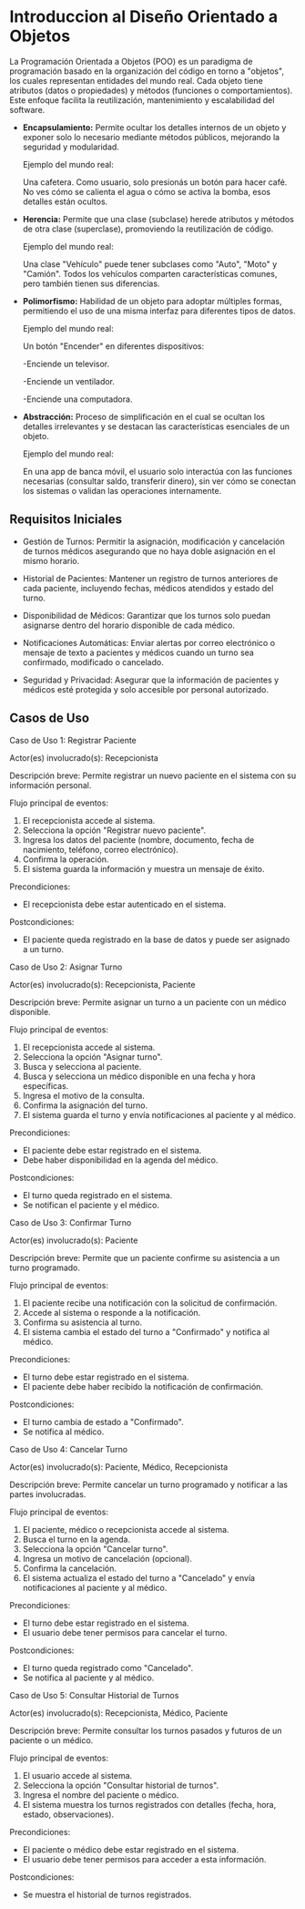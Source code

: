 # Introduccion al Diseño Orientado a Objetos

La Programación Orientada a Objetos (POO) es un paradigma de programación basado en la organización del código en torno a "objetos", los cuales representan entidades del mundo real. Cada objeto tiene atributos (datos o propiedades) y métodos (funciones o comportamientos). Este enfoque facilita la reutilización, mantenimiento y escalabilidad del software.


* **Encapsulamiento:**
  Permite ocultar los detalles internos de un objeto y exponer solo lo necesario mediante métodos públicos, mejorando la seguridad y modularidad.

  Ejemplo del mundo real:
  
    Una cafetera. Como usuario, solo presionás un botón para hacer café. No ves cómo se calienta el agua o cómo se activa la bomba, esos detalles están ocultos.

* **Herencia:**
  Permite que una clase (subclase) herede atributos y métodos de otra clase (superclase), promoviendo la reutilización de código.

  Ejemplo del mundo real:
  
    Una clase "Vehículo" puede tener subclases como "Auto", "Moto" y "Camión". Todos los vehículos comparten características comunes, pero también tienen sus diferencias.

* **Polimorfismo:**
  Habilidad de un objeto para adoptar múltiples formas, permitiendo el uso de una misma interfaz para diferentes tipos de datos.

  Ejemplo del mundo real:
  
    Un botón "Encender" en diferentes dispositivos:

     -Enciende un televisor.

     -Enciende un ventilador.

     -Enciende una computadora.

* **Abstracción:**
  Proceso de simplificación en el cual se ocultan los detalles irrelevantes y se destacan las características esenciales de un objeto.
  
  Ejemplo del mundo real:
  
    En una app de banca móvil, el usuario solo interactúa con las funciones necesarias (consultar saldo, transferir dinero), sin ver cómo se conectan los sistemas o validan las operaciones internamente.

## Requisitos Iniciales



 * Gestión de Turnos: Permitir la asignación, modificación y cancelación de turnos médicos asegurando que no haya doble asignación en el mismo horario.

* Historial de Pacientes: Mantener un registro de turnos anteriores de cada paciente, incluyendo fechas, médicos atendidos y estado del turno.

* Disponibilidad de Médicos: Garantizar que los turnos solo puedan asignarse dentro del horario disponible de cada médico.

* Notificaciones Automáticas: Enviar alertas por correo electrónico o mensaje de texto a pacientes y médicos cuando un turno sea confirmado, modificado o cancelado.

* Seguridad y Privacidad: Asegurar que la información de pacientes y médicos esté protegida y solo accesible por personal autorizado.

## Casos de Uso

Caso de Uso 1: Registrar Paciente

Actor(es) involucrado(s):
Recepcionista

Descripción breve:
Permite registrar un nuevo paciente en el sistema con su información personal.

Flujo principal de eventos:
1. El recepcionista accede al sistema.
2. Selecciona la opción "Registrar nuevo paciente".
3. Ingresa los datos del paciente (nombre, documento, fecha de nacimiento, teléfono, correo electrónico).
4. Confirma la operación.
5. El sistema guarda la información y muestra un mensaje de éxito.

Precondiciones:
- El recepcionista debe estar autenticado en el sistema.

Postcondiciones:
- El paciente queda registrado en la base de datos y puede ser asignado a un turno.

Caso de Uso 2: Asignar Turno

Actor(es) involucrado(s):
Recepcionista, Paciente

Descripción breve:
Permite asignar un turno a un paciente con un médico disponible.

Flujo principal de eventos:
1. El recepcionista accede al sistema.
2. Selecciona la opción "Asignar turno".
3. Busca y selecciona al paciente.
4. Busca y selecciona un médico disponible en una fecha y hora específicas.
5. Ingresa el motivo de la consulta.
6. Confirma la asignación del turno.
7. El sistema guarda el turno y envía notificaciones al paciente y al médico.

Precondiciones:
- El paciente debe estar registrado en el sistema.
- Debe haber disponibilidad en la agenda del médico.

Postcondiciones:
- El turno queda registrado en el sistema.
- Se notifican el paciente y el médico.

Caso de Uso 3: Confirmar Turno

Actor(es) involucrado(s):
Paciente

Descripción breve:
Permite que un paciente confirme su asistencia a un turno programado.

Flujo principal de eventos:
1. El paciente recibe una notificación con la solicitud de confirmación.
2. Accede al sistema o responde a la notificación.
3. Confirma su asistencia al turno.
4. El sistema cambia el estado del turno a "Confirmado" y notifica al médico.

Precondiciones:
- El turno debe estar registrado en el sistema.
- El paciente debe haber recibido la notificación de confirmación.

Postcondiciones:
- El turno cambia de estado a "Confirmado".
- Se notifica al médico.

Caso de Uso 4: Cancelar Turno

Actor(es) involucrado(s):
Paciente, Médico, Recepcionista

Descripción breve:
Permite cancelar un turno programado y notificar a las partes involucradas.

Flujo principal de eventos:
1. El paciente, médico o recepcionista accede al sistema.
2. Busca el turno en la agenda.
3. Selecciona la opción "Cancelar turno".
4. Ingresa un motivo de cancelación (opcional).
5. Confirma la cancelación.
6. El sistema actualiza el estado del turno a "Cancelado" y envía notificaciones al paciente y al médico.

Precondiciones:
- El turno debe estar registrado en el sistema.
- El usuario debe tener permisos para cancelar el turno.

Postcondiciones:
- El turno queda registrado como "Cancelado".
- Se notifica al paciente y al médico.

Caso de Uso 5: Consultar Historial de Turnos

Actor(es) involucrado(s):
Recepcionista, Médico, Paciente

Descripción breve:
Permite consultar los turnos pasados y futuros de un paciente o un médico.

Flujo principal de eventos:
1. El usuario accede al sistema.
2. Selecciona la opción "Consultar historial de turnos".
3. Ingresa el nombre del paciente o médico.
4. El sistema muestra los turnos registrados con detalles (fecha, hora, estado, observaciones).

Precondiciones:
- El paciente o médico debe estar registrado en el sistema.
- El usuario debe tener permisos para acceder a esta información.

Postcondiciones:
- Se muestra el historial de turnos registrados.
